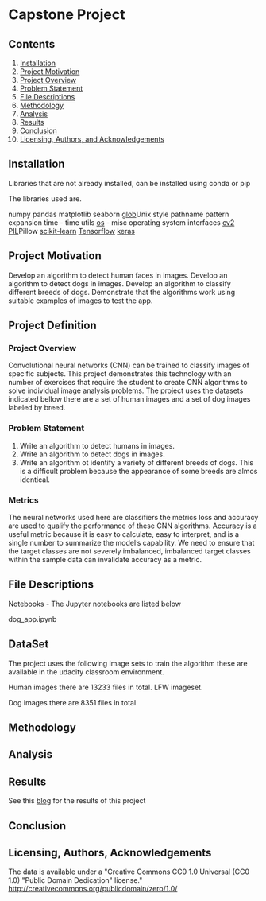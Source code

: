 # Capstone Project

## Contents

1. [Installation](#installation)
2. [Project Motivation](##Project-Motivation)
3. [Project Overview](##Project-Overview)
4. [Problem Statement](##Problem-Statement)
5. [File Descriptions](#file-descriptions)
6. [Methodology](##Methodology)
7. [Analysis](##Analysis)
8. [Results](#results)
9. [Conclusion](##Conclusion)
10. [Licensing, Authors, and Acknowledgements](#Licensing,-Authors,-Acknowledgements)


## Installation

Libraries that are not already installed, can be installed using conda or pip

The libraries used are.

numpy
pandas
matplotlib
seaborn
[glob](https://docs.python.org/3/library/glob.html)Unix style pathname pattern expansion
time - time utils
[os](https://docs.python.org/3/library/os.html) - misc operating system  interfaces
[cv2](https://github.com/opencv/opencv-python)
[PIL](https://pypi.org/project/Pillow/)Pillow
[scikit-learn](https://scikit-learn.org/stable/install.html)
[Tensorflow](http://www.tensorflow.org)
[keras](https://keras.io/about/)

## Project Motivation

Develop an algorithm to detect human faces in images.
Develop an algorithm to detect dogs in images.
Develop an algorithm to classify different breeds of dogs.
Demonstrate that the algorithms work using suitable examples of images to test the app.

## Project Definition

### Project Overview

Convolutional neural networks (CNN) can be trained to classify images of specific subjects. This project demonstrates this technology with an number of exercises that require the student to create CNN algorithms to solve individual image analysis problems. The project uses the datasets indicated bellow there are a set of human images and a set of dog images labeled by breed.

### Problem Statement

1. Write an algorithm to detect humans in images.
2. Write an algorithm to detect dogs in images.
3. Write an algorithm ot identify a variety of different breeds of dogs. This is a difficult problem because the appearance of some breeds are almos identical.

### Metrics

The neural networks used here are classifiers the metrics loss and  accuracy are used to qualify the performance of these CNN algorithms. Accuracy is a useful metric because it is easy to calculate, easy to interpret, and is a single number to summarize the model’s capability. We need to ensure that the target classes are not severely imbalanced, imbalanced target classes within the sample data can invalidate accuracy as a metric.

## File Descriptions

Notebooks - The Jupyter notebooks are listed below

dog_app.ipynb

## DataSet

The project uses the following image sets to train the algorithm these are available in the udacity classroom environment.

Human images there are 13233 files in total. LFW imageset.

Dog images there are 8351 files in total

## Methodology

## Analysis

## Results

See this [blog](https://www.medium.com) for the results of this project

## Conclusion

## Licensing, Authors, Acknowledgements

The data is available under a "Creative Commons CC0 1.0 Universal (CC0 1.0) "Public Domain Dedication" license." <http://creativecommons.org/publicdomain/zero/1.0/>


